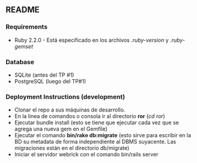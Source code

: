 ## README

### Requirements

* Ruby 2.2.0 - Está especificado en los archivos _.ruby-version_ y _.ruby-gemset_

### Database

* SQLite (antes del TP #1)
* PostgreSQL (luego del TP#1)

### Deployment Instructions (development)

* Clonar el repo a sus máquinas de desarrollo.
* En la línea de comandos o consola ir al directorio **ror** (_cd ror_)
* Ejecutar bundle install (esto se tiene que ejecutar cada vez que se agrega una nueva gem en el Gemfile)
* Ejecutar el comando **bin/rake db:migrate** (esto sirve para escribir en la BD su metadata de forma independiente al DBMS suyacente. Las migraciones están en el directorio db/migrate)
* Iniciar el servidor webrick con el comando bin/rails server
